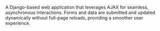 A Django-based web application that leverages AJAX for seamless, asynchronous interactions. Forms and data are submitted and updated dynamically without full-page reloads, providing a smoother user experience.
